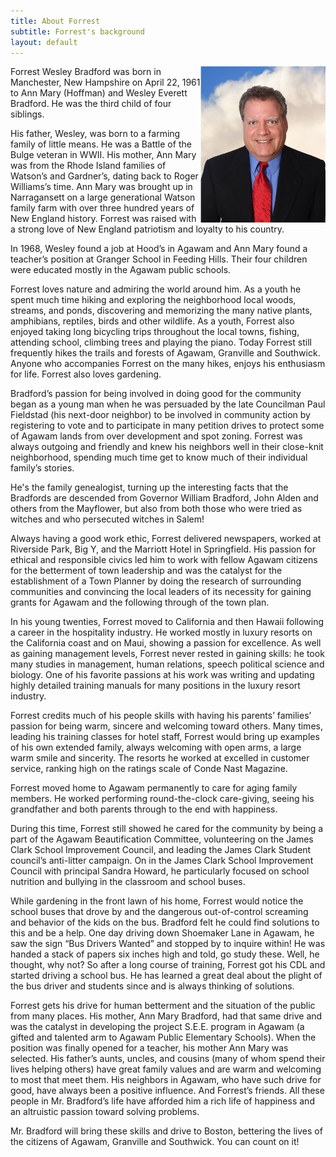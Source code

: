 ```yaml
---
title: About Forrest
subtitle: Forrest's background
layout: default
---
```

<img src="assets/images/HeadShot.jpg" alt="Forrest Bradford" align="right">
Forrest Wesley Bradford was born in Manchester, New Hampshire on April 22, 1961 to Ann Mary (Hoffman) and Wesley Everett Bradford. He was the third child of four siblings.

His father, Wesley, was born to a farming family of little means. He was a Battle of the Bulge veteran in WWII.  His mother, Ann Mary was from the Rhode Island families of Watson’s and Gardner’s, dating back to Roger Williams’s time.  Ann Mary was brought up in Narragansett on a large generational Watson family farm with over three hundred years of New England history.  Forrest was raised with a strong love of New England patriotism and loyalty to his country.

In 1968, Wesley found a job at Hood’s in Agawam and Ann Mary found a teacher’s position at Granger School in Feeding Hills.  Their four children were educated mostly in the Agawam public schools.

Forrest loves nature and admiring the world around him.  As a youth he spent much time hiking and exploring the neighborhood local woods, streams, and ponds, discovering and memorizing the many native plants, amphibians, reptiles, birds and other wildlife.  As a youth, Forrest also enjoyed taking long bicycling trips throughout the local towns, fishing, attending school, climbing trees and playing the piano.  Today Forrest still frequently hikes the trails and forests of Agawam, Granville and Southwick.  Anyone who accompanies Forrest on the many hikes, enjoys his enthusiasm for life.  Forrest also loves gardening.

Bradford’s passion for being involved in doing good for the community began as a young man when he was persuaded by the late Councilman Paul Fieldstad (his next-door neighbor) to be involved in community action by registering to vote and to participate in many petition drives to protect some of Agawam lands from over development and spot zoning.  Forrest was always outgoing and friendly and knew his neighbors well in their close-knit neighborhood, spending much time get to know much of their individual family’s stories.

He's the family genealogist, turning up the interesting facts that the Bradfords are descended from Governor William Bradford, John Alden and others from the Mayflower, but also from both those who were tried as witches and who persecuted witches in Salem!

Always having a good work ethic, Forrest delivered newspapers, worked at Riverside Park, Big Y, and the Marriott Hotel in Springfield.  His passion for ethical and responsible civics led him to work with fellow Agawam citizens for the betterment of town leadership and was the catalyst for the establishment of a Town Planner by doing the research of surrounding communities and convincing the local leaders of its necessity for gaining grants for Agawam and the following through of the town plan.

In his young twenties, Forrest moved to California and then Hawaii following a career in the hospitality industry.  He worked mostly in luxury resorts on the California coast and on Maui, showing a passion for excellence.  As well as gaining management levels, Forrest never rested in gaining skills:  he took many studies in management, human relations, speech political science and biology.  One of his favorite passions at his work was writing and updating highly detailed training manuals for many positions in the luxury resort industry.  

Forrest credits much of his people skills with having his parents’ families’ passion for being warm, sincere and welcoming toward others.  Many times, leading his training classes for hotel staff, Forrest would bring up examples of his own extended family, always welcoming with open arms, a large warm smile and sincerity.  The resorts he worked at excelled in customer service, ranking high on the ratings scale of Conde Nast Magazine.  

Forrest moved home to Agawam permanently to care for aging family members. He worked performing round-the-clock care-giving, seeing his grandfather and both parents through to the end with happiness.  

During this time, Forrest still showed he cared for the community by being a part of the Agawam Beautification Committee, volunteering on the James Clark School Improvement Council, and leading the James Clark Student council’s anti-litter campaign.  On in the James Clark School Improvement Council with principal Sandra Howard, he particularly focused on school nutrition and bullying in the classroom and school buses.  

While gardening in the front lawn of his home, Forrest would notice the school buses that drove by and the dangerous out-of-control screaming and behavior of the kids on the bus.  Bradford felt he could find solutions to this and be a help.  One day driving down Shoemaker Lane in Agawam, he saw the sign “Bus Drivers Wanted” and stopped by to inquire within!  He was handed a stack of papers six inches high and told, go study these.  Well, he thought, why not?  So after a long course of training, Forrest got his CDL and started driving a school bus.  He has learned a great deal about the plight of the bus driver and students since and is always thinking of solutions.

Forrest gets his drive for human betterment and the situation of the public from many places.  His mother, Ann Mary Bradford, had that same drive and was the catalyst in developing the project S.E.E. program in Agawam (a gifted and talented arm to Agawam Public Elementary Schools). When the position was finally opened for a teacher, his mother Ann Mary was selected. His father’s aunts, uncles, and cousins (many of whom spend their lives helping others) have great family values and are warm and welcoming to most that meet them.  His neighbors in Agawam, who have such drive for good, have always been a positive influence.  And Forrest’s friends.  All these people in Mr. Bradford’s life have afforded him a rich life of happiness and an altruistic passion toward solving problems.  

Mr. Bradford will bring these skills and drive to Boston, bettering the lives of the citizens of Agawam, Granville and Southwick. You can count on it!
